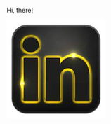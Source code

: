 
Hi, there!

<a href="https://www.linkedin.com/in/iliya-donev-947b2b137/"><img src="https://github.com/MrDonev/MrDonev/blob/main/linkedin.jpeg" alt='linkedin'/></a>
